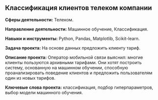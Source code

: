 ## Классификация клиентов телеком компании

**Сферы деятельности:** Телеком.

**Направление деятельности:** Машинное обучение, Классификация.

**Навыки и инструменты:** Python, Pandas, Matplotlib, Scikit-learn.

**Задача проекта:** На основе данных предложить клиенту тариф.

**Описание проекта:** Оператор мобильной связи выяснил: многие клиенты пользуются архивными тарифами. Они хотят построить систему, основанную на машинном обучении, способную проанализировать поведение клиентов и предложить пользователям один из новых тарифов.

**Ключевые слова проекта:** классификация, подбор гиперпараметров, выбор модели машинного обучения.